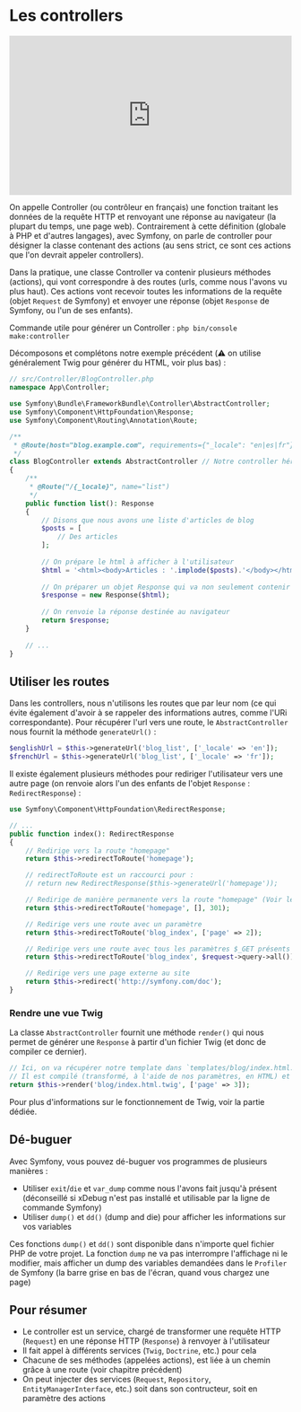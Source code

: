 # Les controllers

<div style="position: relative; padding-bottom: 56.25%; height: 0;"><iframe src="https://www.loom.com/embed/12a92f13e0354bfcbfc291f50222ca51" frameborder="0" webkitallowfullscreen mozallowfullscreen allowfullscreen style="position: absolute; top: 0; left: 0; width: 100%; height: 100%;"></iframe></div>

On appelle Controller (ou contrôleur en français) une fonction traitant les données de la requête HTTP et renvoyant une réponse au navigateur (la plupart du temps, une page web). Contrairement à cette définition (globale à PHP et d'autres langages), avec Symfony, on parle de controller pour désigner la classe contenant des actions (au sens strict, ce sont ces actions que l'on devrait appeler controllers).

Dans la pratique, une classe Controller va contenir plusieurs méthodes (actions), qui vont correspondre à des routes (urls, comme nous l'avons vu plus haut). Ces actions vont recevoir toutes les informations de la requête (objet `Request` de Symfony) et envoyer une réponse (objet `Response` de Symfony, ou l'un de ses enfants).

Commande utile pour générer un Controller : `php bin/console make:controller`

Décomposons et complétons notre exemple précédent (:warning: on utilise généralement Twig pour générer du HTML, voir plus bas) :

```php
// src/Controller/BlogController.php
namespace App\Controller;

use Symfony\Bundle\FrameworkBundle\Controller\AbstractController;
use Symfony\Component\HttpFoundation\Response;
use Symfony\Component\Routing\Annotation\Route;

/**
 * @Route(host="blog.example.com", requirements={"_locale": "en|es|fr"}, name="blog_")
 */
class BlogController extends AbstractController // Notre controller hérite du AbstractController de Symfony, ce qui nous permet d'avoir plusieurs méthodes très utiles. Ca n'est toutefois pas obligatoire, nous pourrions tout à fait définir des controllers qui n'étendent pas AbstractController.
{
    /**
     * @Route("/{_locale}", name="list")
     */
    public function list(): Response
    {
        // Disons que nous avons une liste d'articles de blog
        $posts = [
            // Des articles
        ];
        
        // On prépare le html à afficher à l'utilisateur
        $html = '<html><body>Articles : '.implode($posts).'</body></html>';
        
        // On préparer un objet Response qui va non seulement contenir notre html, mais également toutes les informations HTTP nécessaires (headers par exemple)
        $response = new Response($html);
        
        // On renvoie la réponse destinée au navigateur
        return $response;
    }
    
    // ...
}
```

## Utiliser les routes

Dans les controllers, nous n'utilisons les routes que par leur nom (ce qui évite également d'avoir à se rappeler des informations autres, comme l'URi correspondante).
Pour récupérer l'url vers une route, le `AbstractController` nous fournit la méthode `generateUrl()` :

```php
$englishUrl = $this->generateUrl('blog_list', ['_locale' => 'en']);
$frenchUrl = $this->generateUrl('blog_list', ['_locale' => 'fr']);
```

Il existe également plusieurs méthodes pour rediriger l'utilisateur vers une autre page (on renvoie alors l'un des enfants de l'objet `Response` : `RedirectResponse`) :

```php
use Symfony\Component\HttpFoundation\RedirectResponse;

// ...
public function index(): RedirectResponse
{
    // Redirige vers la route "homepage"
    return $this->redirectToRoute('homepage');

    // redirectToRoute est un raccourci pour :
    // return new RedirectResponse($this->generateUrl('homepage'));

    // Redirige de manière permanente vers la route "homepage" (Voir le statut HTTP 301)
    return $this->redirectToRoute('homepage', [], 301);

    // Redirige vers une route avec un paramètre
    return $this->redirectToRoute('blog_index', ['page' => 2]);

    // Redirige vers une route avec tous les paramètres $_GET présents
    return $this->redirectToRoute('blog_index', $request->query->all());

    // Redirige vers une page externe au site
    return $this->redirect('http://symfony.com/doc');
}
```

### Rendre une vue Twig

La classe `AbstractController` fournit une méthode `render()` qui nous permet de générer une `Response` à partir d'un fichier Twig (et donc de compiler ce dernier).

```php
// Ici, on va récupérer notre template dans `templates/blog/index.html.twig`
// Il est compilé (transformé, à l'aide de nos paramètres, en HTML) et renvoyé dans un objet Response
return $this->render('blog/index.html.twig', ['page' => 3]);
```

Pour plus d'informations sur le fonctionnement de Twig, voir la partie dédiée.

## Dé-buguer

Avec Symfony, vous pouvez dé-buguer vos programmes de plusieurs manières :
- Utiliser `exit`/`die` et `var_dump` comme nous l'avons fait jusqu'à présent (déconseillé si xDebug n'est pas installé et utilisable par la ligne de commande Symfony)
- Utiliser `dump()` et `dd()` (dump and die) pour afficher les informations sur vos variables

Ces fonctions `dump()` et `dd()` sont disponible dans n'importe quel fichier PHP de votre projet.
La fonction `dump` ne va pas interrompre l'affichage ni le modifier, mais afficher un dump des variables demandées dans le `Profiler` de Symfony (la barre grise en bas de l'écran, quand vous chargez une page)

## Pour résumer

- Le controller est un service, chargé de transformer une requête HTTP (`Request`) en une réponse HTTP (`Response`) à renvoyer à l'utilisateur
- Il fait appel à différents services (`Twig`, `Doctrine`, etc.) pour cela
- Chacune de ses méthodes (appelées actions), est liée à un chemin grâce à une route (voir chapitre précédent)
- On peut injecter des services (`Request`, `Repository`, `EntityManagerInterface`, etc.) soit dans son contructeur, soit en paramètre des actions